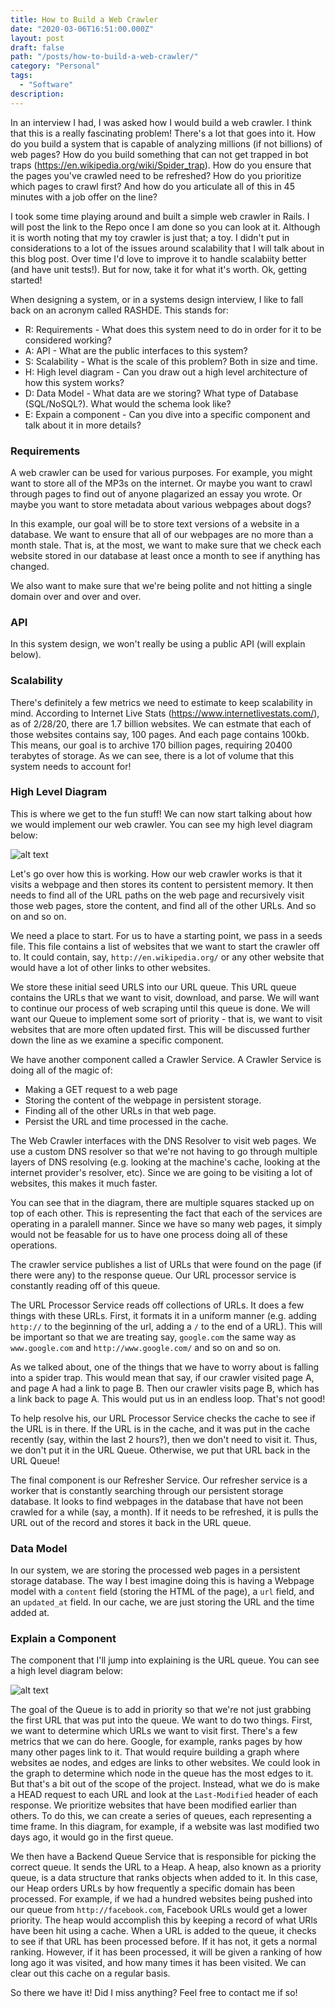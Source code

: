 ```yaml
---
title: How to Build a Web Crawler
date: "2020-03-06T16:51:00.000Z"
layout: post
draft: false
path: "/posts/how-to-build-a-web-crawler/"
category: "Personal"
tags:
  - "Software"
description: 
---
```



In an interview I had, I was asked how I would build a web crawler.  I think that this is a really fascinating problem!  There's a lot that goes into it.  How do you build a system that is capable of analyzing millions (if not billions) of web pages?  How do you build something that can not get trapped in bot traps (https://en.wikipedia.org/wiki/Spider_trap).  How do you ensure that the pages you've crawled need to be refreshed?  How do you prioritize which pages to crawl first?  And how do you articulate all of this in 45 minutes with a job offer on the line?

I took some time playing around and built a simple web crawler in Rails.  I will post the link to the Repo once I am done so you can look at it.  Although it is worth noting that my toy crawler is just that; a toy.  I didn't put in considerations to a lot of the issues around scalability that I will talk about in this blog post.  Over time I'd love to improve it to handle scalabiity better (and have unit tests!).  But for now, take it for what it's worth.  Ok, getting started!

When designing a system, or in a systems design interview, I like to fall back on an acronym called RASHDE.  This stands for:

- R: Requirements - What does this system need to do in order for it to be considered working?
- A: API - What are the public interfaces to this system?
- S: Scalability - What is the scale of this problem?  Both in size and time.
- H: High level diagram - Can you draw out a high level architecture of how this system works?
- D: Data Model - What data are we storing?  What type of Database (SQL/NoSQL?).  What would the schema look like?
- E: Expain a component - Can you dive into a specific component and talk about it in more details?

### Requirements
A web crawler can be used for various purposes.  For example, you might want to store all of the MP3s on the internet.  Or maybe you want to crawl through pages to find out of anyone plagarized an essay you wrote.  Or maybe you want to store metadata about various webpages about dogs?

In this example, our goal will be to store text versions of a website in a database.  We want to ensure that all of our webpages are no more than a month stale.  That is, at the most, we want to make sure that we check each website stored in our database at least once a month to see if anything has changed.

We also want to make sure that we're being polite and not hitting a single domain over and over and over.  

### API
In this system design, we won't really be using a public API (will explain below).

### Scalability
There's definitely a few metrics we need to estimate to keep scalability in mind.  According to Internet Live Stats (https://www.internetlivestats.com/), as of 2/28/20, there are 1.7 billion websites.  We can estmate that each of those websites contains say, 100 pages.  And each page contains 100kb.  This means, our goal is to archive 170 billion pages, requiring 20400 terabytes of storage.  As we can see, there is a lot of volume that this system needs to account for!

### High Level Diagram
This is where we get to the fun stuff!  We can now start talking about how we would implement our web crawler.  You can see my high level diagram below:

![alt text](https://i.ibb.co/MpXXQkL/Screen-Shot-2020-02-28-at-9-40-41-AM.png "Crawler Diagram")


Let's go over how this is working.  How our web crawler works is that it visits a webpage and then stores its content to persistent memory.  It then needs to find all of the URL paths on the web page and recursively visit those web pages, store the content, and find all of the other URLs.  And so on and so on.

We need a place to start.  For us to have a starting point, we pass in a seeds file.  This file contains a list of websites that we want to start the crawler off to.  It could contain, say, `http://en.wikipedia.org/` or any other website that would have a lot of other links to other websites.

We store these initial seed URLS into our URL queue.  This URL queue contains the URLs that we want to visit, download, and parse.  We will want to continue our process of web scraping until this queue is done.  We will want our Queue to implement some sort of priority - that is, we want to visit websites that are more often updated first.  This will be discussed further down the line as we examine a specific component.

We have another component called a Crawler Service.  A Crawler Service is doing all of the magic of:
- Making a GET request to a web page
- Storing the content of the webpage in persistent storage.
- Finding all of the other URLs in that web page.
- Persist the URL and time processed in the cache.

The Web Crawler interfaces with the DNS Resolver to visit web pages.  We use a custom DNS resolver so that we're not having to go through multiple layers of DNS resolving (e.g. looking at the machine's cache, looking at the internet provider's resolver, etc).  Since we are going to be visiting a lot of websites, this makes it much faster.

You can see that in the diagram, there are multiple squares stacked up on top of each other.  This is representing the fact that each of the services are operating in a paralell manner.  Since we have so many web pages, it simply would not be feasable for us to have one process doing all of these operations.

The crawler service publishes a list of URLs that were found on the page (if there were any) to the response queue.  Our URL processor service is constantly reading off of this queue.

The URL Processor Service reads off collections of URLs.  It does a few things with these URLs.  First, it formats it in a uniform manner (e.g. adding `http://` to the beginning of the url, adding a `/` to the end of a URL).  This will be important so that we are treating say, `google.com` the same way as `www.google.com` and `http://www.google.com/` and so on and so on.

As we talked about, one of the things that we have to worry about is falling into a spider trap.  This would mean that say, if our crawler visited page A, and page A had a link to page B.  Then our crawler visits page B, which has a link back to page A.  This would put us in an endless loop.  That's not good!

To help resolve his, our URL Processor Service checks the cache to see if the URL is in there.  If the URL is in the cache, and it was put in the cache recently (say, within the last 2 hours?), then we don't need to visit it.  Thus, we don't put it in the URL Queue.  Otherwise, we put that URL back in the URL Queue!

The final component is our Refresher Service.  Our refresher service is a worker that is constantly searching through our persistent storage database.  It looks to find webpages in the database that have not been crawled for a while (say, a month).  If it needs to be refreshed, it is pulls the URL out of the record and stores it back in the URL queue.

### Data Model
In our system, we are storing the processed web pages in a persistent storage database.  The way I best imagine doing this is having a Webpage model with a `content` field (storing the HTML of the page), a `url` field, and an `updated_at` field.  In our cache, we are just storing the URL and the time added at.

### Explain a Component
The component that I'll jump into explaining is the URL queue.  You can see a high level diagram below:

![alt text](https://i.ibb.co/9G5rDMy/2-D12-BC66-292-B-4919-9842-2-C4-AE5-EC5135-1.jpg "Crawler Diagram 2")


The goal of the Queue is to add in priority so that we're not just grabbing the first URL that was put into the queue.  We want to do two things.  First, we want to determine which URLs we want to visit first.  There's a few metrics that we can do here.  Google, for example, ranks pages by how many other pages link to it.  That would require building a graph where websites ae nodes, and edges are links to other websites.  We could look in the graph to determine which node in the queue has the most edges to it.  But that's a bit out of the scope of the project.  Instead, what we do is make a HEAD request to each URL and look at the `Last-Modified` header of each response.  We prioritize websites that have been modified earlier than others.  To do this, we can create a series of queues, each representing a time frame.  In this diagram, for example, if a website was last modified two days ago, it would go in the first queue.  

We then have a Backend Queue Service that is responsible for picking the correct queue.  It sends the URL to a Heap.  A heap, also known as a priority queue, is a data structure that ranks objects when added to it.  In this case, our Heap orders URLs by how frequently a specific domain has been processed.  For example, if we had a hundred websites being pushed into our queue from `http://facebook.com`, Facebook URLs would get a lower priority.  The heap would accomplish this by keeping a record of what URls have been hit using a cache.  When a URL is added to the queue, it checks to see if that URL has been processed before.  If it has not, it gets a normal ranking.  However, if it has been processed, it will be given a ranking of how long ago it was visited, and how many times it has been visited.  We can clear out this cache on a regular basis.

So there we have it!  Did I miss anything?  Feel free to contact me if so!
